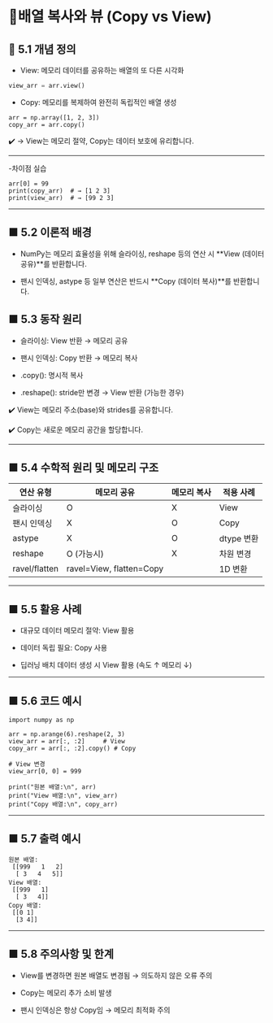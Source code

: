 # 🔸배열 복사와 뷰 (Copy vs View)

## 📌 5.1 개념 정의

-  View: 메모리 데이터를 공유하는 배열의 또 다른 시각화
  
```python
view_arr = arr.view()
```

-  Copy: 메모리를 복제하여 완전히 독립적인 배열 생성
  
```
arr = np.array([1, 2, 3])
copy_arr = arr.copy()
```

✔️ → View는 메모리 절약, Copy는 데이터 보호에 유리합니다.

---

-차이점 실습
```
arr[0] = 99
print(copy_arr)  # → [1 2 3]
print(view_arr)  # → [99 2 3]
```

---

## ■ 5.2 이론적 배경

-  NumPy는 메모리 효율성을 위해 슬라이싱, reshape 등의 연산 시 **View (데이터 공유)**를 반환합니다.

-  팬시 인덱싱, astype 등 일부 연산은 반드시 **Copy (데이터 복사)**를 반환합니다.

## ■ 5.3 동작 원리

-  슬라이싱: View 반환 → 메모리 공유

-  팬시 인덱싱: Copy 반환 → 메모리 복사

-  .copy(): 명시적 복사

-  .reshape(): stride만 변경 → View 반환 (가능한 경우)

✔️ View는 메모리 주소(base)와 strides를 공유합니다.
  
✔️ Copy는 새로운 메모리 공간을 할당합니다.

---

## ■ 5.4 수학적 원리 및 메모리 구조
| 연산 유형         | 메모리 공유                   | 메모리 복사 | 적용 사례    |
| ------------- | ------------------------ | ------ | -------- |
| 슬라이싱          | O                        | X      | View     |
| 팬시 인덱싱        | X                        | O      | Copy     |
| astype        | X                        | O      | dtype 변환 |
| reshape       | O (가능시)                  | X      | 차원 변경    |
| ravel/flatten | ravel=View, flatten=Copy |        | 1D 변환    |

---

## ■ 5.5 활용 사례

-  대규모 데이터 메모리 절약: View 활용

-  데이터 독립 필요: Copy 사용

-  딥러닝 배치 데이터 생성 시 View 활용 (속도 ↑ 메모리 ↓)

---

## ■ 5.6 코드 예시

```
import numpy as np

arr = np.arange(6).reshape(2, 3)
view_arr = arr[:, :2]     # View
copy_arr = arr[:, :2].copy() # Copy

# View 변경
view_arr[0, 0] = 999

print("원본 배열:\n", arr)
print("View 배열:\n", view_arr)
print("Copy 배열:\n", copy_arr)
```

---

## ■ 5.7 출력 예시

```
원본 배열:
 [[999   1   2]
  [ 3   4   5]]
View 배열:
 [[999   1]
  [ 3   4]]
Copy 배열:
 [[0 1]
  [3 4]]
```

---

## ■ 5.8 주의사항 및 한계

-  View를 변경하면 원본 배열도 변경됨 → 의도하지 않은 오류 주의

-  Copy는 메모리 추가 소비 발생

-  팬시 인덱싱은 항상 Copy임 → 메모리 최적화 주의
